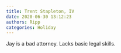 ```yaml
---
title: Trent Stapleton, IV
date: 2020-06-30 13:12:23
authors: Ripp
categories: Holiday
---
```


 Jay is a bad attorney.
Lacks basic legal skills.
